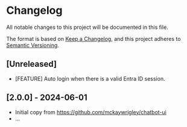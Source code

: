 # Changelog

All notable changes to this project will be documented in this file.

The format is based on [Keep a Changelog](https://keepachangelog.com/en/1.1.0/),
and this project adheres to [Semantic Versioning](https://semver.org/spec/v2.0.0.html).

## [Unreleased]

  * [FEATURE] Auto login when there is a valid Entra ID session.

## [2.0.0] - 2024-06-01

  * Initial copy from https://github.com/mckaywrigley/chatbot-ui
  * ...
